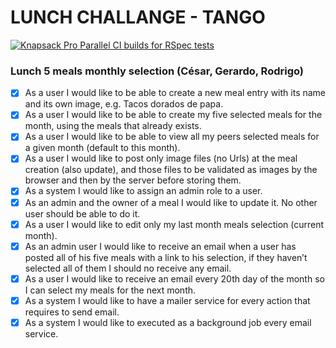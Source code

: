 # LUNCH CHALLANGE - TANGO

[![Knapsack Pro Parallel CI builds for RSpec tests](https://img.shields.io/badge/Knapsack%20Pro-Parallel%20%2F%20RSpec%20tests-%230074ff)](https://knapsackpro.com/dashboard/organizations/936/projects/892/test_suites/1284/builds?utm_campaign=organization-id-936&utm_content=test-suite-id-1284&utm_medium=readme&utm_source=knapsack-pro-badge&utm_term=project-id-892)

### Lunch 5 meals monthly selection (César, Gerardo, Rodrigo)
- [x] As a user I would like to be able to create a new meal entry with its name and its own image, e.g. Tacos dorados de papa.
- [x] As a user I would like to be able to create my five selected meals for the month, using the meals that already exists.
- [x] As a user I would like to be able to view all my peers selected meals for a given month (default to this month).
- [x] As a user I would like to post only image files (no Urls) at the meal creation (also update), and those files to be validated as images by the browser and then by the server before storing them.
- [x] As a system I would like to assign an admin role to a user.
- [x] As an admin and the owner of a meal I would like to update it. No other user should be able to do it.
- [x] As a user I would like to edit only my last month meals selection (current month).
- [x] As an admin user I would like to receive an email when a user has posted all of his five meals with a link to his selection, if they haven’t selected all of them I should no receive any email.
- [x] As a user I would like to receive an email every 20th day of the month so I can select my meals for the next month.
- [x] As a system I would like to have a mailer service for every action that requires to send email.
- [x] As a system I would like to executed as a background job every email service.
